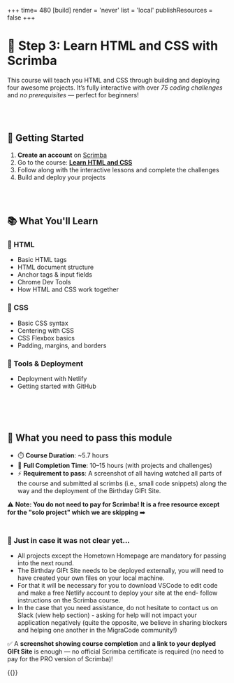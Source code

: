 +++
time= 480
[build]
  render = 'never'
  list = 'local'
  publishResources = false 
+++

# 🤖 Step 3: Learn HTML and CSS with Scrimba

This course will teach you HTML and CSS through building and deploying four awesome projects. 
It’s fully interactive with over *75 coding challenges* and *no prerequisites* — perfect for beginners!

<br><br>


## 🚀 Getting Started

1. **Create an account** on [Scrimba](https://scrimba.com)
2. Go to the course: [**Learn HTML and CSS**](https://scrimba.com/learn-html-and-css-c0p)
3. Follow along with the interactive lessons and complete the challenges
4. Build and deploy your projects


<br><br>

## 📚 What You'll Learn

### 🧱 HTML

- Basic HTML tags  
- HTML document structure  
- Anchor tags & input fields  
- Chrome Dev Tools  
- How HTML and CSS work together  

### 🎨 CSS

- Basic CSS syntax  
- Centering with CSS  
- CSS Flexbox basics  
- Padding, margins, and borders  

### 🧰 Tools & Deployment

- Deployment with Netlify  
- Getting started with GitHub  
<br><br>
<br><br>


## 🧠 What you need to pass this module

- ⏱️ **Course Duration**: ~5.7 hours  
- 🧩 **Full Completion Time**: 10–15 hours (with projects and challenges)
- ⚡ **Requirement to pass**: A screenshot of all having watched all parts of the course and submitted al scrimbs (i.e., small code snippets) along the way and the deployment of the Birthday GIFt Site. 


⚠️ **Note: You do not need to pay for Scrimba! It is a free resource except for the "solo project" which we are skipping** ➡️
<br><br>

### 💪 Just in case it was not clear yet...
- All projects except the Hometown Homepage are mandatory for passing into the next round.
- The Birthday GIFt Site needs to be deployed externally, you will need to have created your own files on your local machine.
- For that it will be necessary for you to download VSCode to edit code and make a free Netlify account to deploy your site at the end- follow instructions on the Scrimba course.
- In the case that you need assistance, do not hesitate to contact us on Slack (view help section) - asking for help will not impact your application negatively (quite the opposite, we believe in sharing blockers and helping one another in the MigraCode community!)

✅ A **screenshot showing course completion** and **a link to your deplyed GIFt Site** is enough — no official Scrimba certificate is required (no need to pay for the PRO version of Scrimba)!

{{<blocklink
src="https://scrimba.com/learn-html-and-css-c0p"
name="Learn HTML and CSS"
caption="Scrimba">}}

